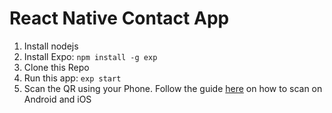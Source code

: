 # React Native Contact App

1. Install nodejs
2. Install Expo: `npm install -g exp`
3. Clone this Repo
4. Run this app: `exp start`
5. Scan the QR using your Phone. Follow the guide [here](https://itnext.io/set-up-react-native-with-expo-1e63a82d01ac) on how to scan on Android and iOS
